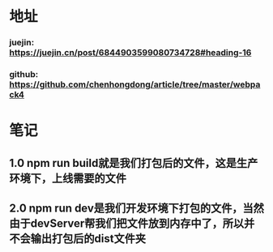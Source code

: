 # 地址
### juejin: <https://juejin.cn/post/6844903599080734728#heading-16>
### github: <https://github.com/chenhongdong/article/tree/master/webpack4>

# 笔记
## 1.0 npm run build就是我们打包后的文件，这是生产环境下，上线需要的文件
## 2.0 npm run dev是我们开发环境下打包的文件，当然由于devServer帮我们把文件放到内存中了，所以并不会输出打包后的dist文件夹
